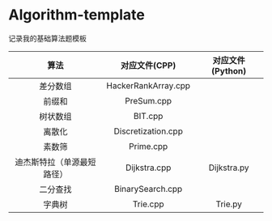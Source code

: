 # Algorithm-template

记录我的基础算法题模板



|            算法            |      对应文件(CPP)       |      对应文件(Python)       |
| :------------------------: | :-----------------: | :-----------------: |
|          差分数组          | HackerRankArray.cpp |                 |
|           前缀和           |     PreSum.cpp      |                 |
|          树状数组          |       BIT.cpp       |                 |
|           离散化           | Discretization.cpp  |                 |
|           素数筛           |      Prime.cpp      |                  |
| 迪杰斯特拉（单源最短路径） |    Dijkstra.cpp     |    Dijkstra.py   |
|           二分查找        |   BinarySearch.cpp    |                |
|           字典树        |   Trie.cpp    |        Trie.py         |

